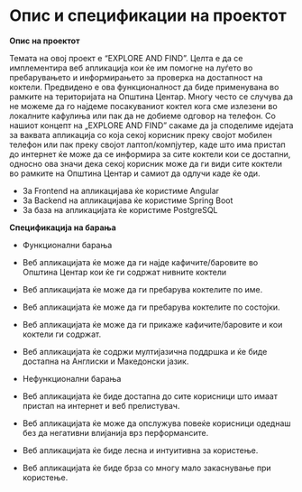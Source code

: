 # Опис и спецификации на проектот

**Опис на проектот**

Темата на овој проект е “EXPLORE AND FIND”. Целта е да се имплементира веб апликација кои ќе им помогнe на луѓето во пребарувањето и информирањето зa проверка на достапност на коктели. Предвидено е ова функционалност да биде применувана во рамките на територијата на Општина Центар. Многу често се случува да не можеме да го најдеме посакуваниот коктел кога сме излезени во локалните кафулиња или пак да не добиеме одговор на телефон. Со нашиот концепт на „EXPLORE AND FIND” сакаме да ја споделиме идејата за ваквата апликација со која секој корисник преку својот мобилен телефон или пак преку својот лаптоп/компјутер, каде што има пристап до интернет ќе може да се информира за сите коктели кои се достапни, односно ова значи дека секој корисник може да ги види сите коктели во рамките на Општина Центар и самиот да одлучи каде ќе оди.

- За Frontend на апликацијава ќе користиме Angular
- За Backend на апликацијава ќе користиме Spring Boot
- За база на апликацијата ќе користиме PostgreSQL

**Спецификација на барања**

- Функционални барања

- Веб апликацијата ќе може да ги најде кафичите/баровите во Општина Центар кои ќе ги содржат нивните коктели
- Веб апликацијата ќе може да ги пребарува коктелите по име.
- Веб апликацијата ќе може да ги пребарува коктелите по состојки.
- Веб апликацијата ќе може да ги прикаже кафичите/баровите и кои коктели ги содржат.
- Веб апликацијата ќе содржи мултијазична поддршка и ќе биде достапна на Англиски и Македонски јазик.

- Нефункционални барања

- Веб апликацијата ќе биде достапна до сите корисници што имаат пристап на интернет и веб прелистувач.
- Веб апликацијата ќе може да опслужува повеќе корисници одеднаш без да негативни влијанија врз перформансите.
- Веб апликацијата ќе биде лесна и интуитивна за користење.
- Веб апликацијата ќе биде брза со многу мало закаснување при користење.
